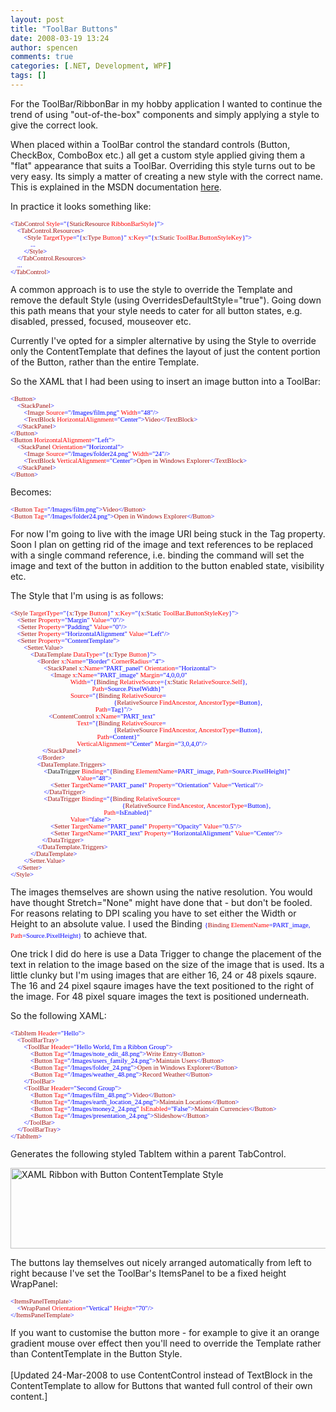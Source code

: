 ```yaml
---
layout: post
title: "ToolBar Buttons"
date: 2008-03-19 13:24
author: spencen
comments: true
categories: [.NET, Development, WPF]
tags: []
---
```

<P>For the ToolBar/RibbonBar in my hobby application I wanted to continue the trend of using "out-of-the-box" components and simply applying a style to give the correct look.</P>
<P>When placed within a ToolBar control the standard controls (Button, CheckBox, ComboBox etc.) all get a custom style applied giving them a "flat" appearance that suits a ToolBar. Overriding this style turns out to be very easy. Its simply a matter of creating a new style with the correct name. This is explained in the MSDN documentation <A href="http://msdn2.microsoft.com/en-us/library/bb613577.aspx">here</A>.</P>
<P>In practice it looks something like:</P><PRE class=code><SPAN style="FONT-SIZE: 8pt; FONT-FAMILY: verdana"><SPAN style="COLOR: rgb(0,0,255)">&lt;</SPAN><SPAN style="COLOR: rgb(163,21,21)">TabControl</SPAN><SPAN style="COLOR: rgb(255,0,0)"> </SPAN><SPAN style="COLOR: rgb(255,0,0)">Style</SPAN><SPAN style="COLOR: rgb(0,0,255)">="{</SPAN><SPAN style="COLOR: rgb(163,21,21)">StaticResource</SPAN><SPAN style="COLOR: rgb(255,0,0)"> RibbonBarStyle</SPAN><SPAN style="COLOR: rgb(0,0,255)">}"&gt;<BR></SPAN><SPAN style="COLOR: rgb(0,0,255)">    &lt;</SPAN><SPAN style="COLOR: rgb(163,21,21)">TabControl.Resources</SPAN><SPAN style="COLOR: rgb(0,0,255)">&gt;<BR>        </SPAN><SPAN style="COLOR: rgb(0,0,255)">&lt;</SPAN><SPAN style="COLOR: rgb(163,21,21)">Style</SPAN><SPAN style="COLOR: rgb(255,0,0)"> TargetType</SPAN><SPAN style="COLOR: rgb(0,0,255)">="{</SPAN><SPAN style="COLOR: rgb(163,21,21)">x</SPAN><SPAN style="COLOR: rgb(0,0,255)">:</SPAN><SPAN style="COLOR: rgb(163,21,21)">Type</SPAN><SPAN style="COLOR: rgb(255,0,0)"> Button</SPAN><SPAN style="COLOR: rgb(0,0,255)">}"</SPAN><SPAN style="COLOR: rgb(255,0,0)"> x</SPAN><SPAN style="COLOR: rgb(0,0,255)">:</SPAN><SPAN style="COLOR: rgb(255,0,0)">Key</SPAN><SPAN style="COLOR: rgb(0,0,255)">="{</SPAN><SPAN style="COLOR: rgb(163,21,21)">x</SPAN><SPAN style="COLOR: rgb(0,0,255)">:</SPAN><SPAN style="COLOR: rgb(163,21,21)">Static</SPAN><SPAN style="COLOR: rgb(255,0,0)"> ToolBar</SPAN><SPAN style="COLOR: rgb(0,0,255)">.</SPAN><SPAN style="COLOR: rgb(255,0,0)">ButtonStyleKey</SPAN><SPAN style="COLOR: rgb(0,0,255)">}"&gt;<BR>            ... <BR>        </SPAN><SPAN style="COLOR: rgb(0,0,255)">&lt;/</SPAN><SPAN style="COLOR: rgb(163,21,21)">Style</SPAN><SPAN style="COLOR: rgb(0,0,255)">&gt;<BR>    </SPAN><SPAN style="COLOR: rgb(0,0,255)">&lt;/</SPAN><SPAN style="COLOR: rgb(163,21,21)">TabControl.Resources</SPAN><SPAN style="COLOR: rgb(0,0,255)">&gt;<BR>    ...<BR></SPAN><SPAN style="COLOR: rgb(0,0,255)">&lt;/</SPAN><SPAN style="COLOR: rgb(163,21,21)">TabControl</SPAN><SPAN style="COLOR: rgb(0,0,255)">&gt;</SPAN></SPAN></PRE>
<P>A common approach is to use the style to override the Template and remove the default Style (using OverridesDefaultStyle="true"). Going down this path means that your style needs to cater for all button states, e.g. disabled, pressed, focused, mouseover etc.</P>
<P>Currently I've opted for a simpler alternative by using the Style to override only the ContentTemplate that defines the layout of just the content portion of the Button, rather than the entire Template.</P>
<P>So the XAML that I had been using to insert an image button into a ToolBar:</P><PRE class=code><SPAN style="FONT-SIZE: 8pt; FONT-FAMILY: verdana"><SPAN style="COLOR: rgb(0,0,255)">&lt;</SPAN><SPAN style="COLOR: rgb(163,21,21)">Button</SPAN><SPAN style="COLOR: rgb(0,0,255)">&gt; <BR>&nbsp;&nbsp;&nbsp; </SPAN><SPAN style="COLOR: rgb(163,21,21)"></SPAN><SPAN style="COLOR: rgb(0,0,255)">&lt;</SPAN><SPAN style="COLOR: rgb(163,21,21)">StackPanel</SPAN><SPAN style="COLOR: rgb(0,0,255)">&gt; <BR>&nbsp;&nbsp;&nbsp;&nbsp;&nbsp;&nbsp;&nbsp; </SPAN><SPAN style="COLOR: rgb(0,0,255)">&lt;</SPAN><SPAN style="COLOR: rgb(163,21,21)">Image</SPAN><SPAN style="COLOR: rgb(255,0,0)"> Source</SPAN><SPAN style="COLOR: rgb(0,0,255)">="/Images/film.png"</SPAN><SPAN style="COLOR: rgb(255,0,0)"> Width</SPAN><SPAN style="COLOR: rgb(0,0,255)">="48"/&gt; <BR>&nbsp;&nbsp;&nbsp;&nbsp;&nbsp;&nbsp;&nbsp; </SPAN><SPAN style="COLOR: rgb(163,21,21)"></SPAN><SPAN style="COLOR: rgb(0,0,255)">&lt;</SPAN><SPAN style="COLOR: rgb(163,21,21)">TextBlock</SPAN><SPAN style="COLOR: rgb(255,0,0)"> HorizontalAlignment</SPAN><SPAN style="COLOR: rgb(0,0,255)">="Center"&gt;</SPAN><SPAN style="COLOR: rgb(163,21,21)">Video</SPAN><SPAN style="COLOR: rgb(0,0,255)">&lt;/</SPAN><SPAN style="COLOR: rgb(163,21,21)">TextBlock</SPAN><SPAN style="COLOR: rgb(0,0,255)">&gt; <BR>&nbsp;&nbsp;&nbsp; </SPAN><SPAN style="COLOR: rgb(163,21,21)"></SPAN><SPAN style="COLOR: rgb(0,0,255)">&lt;/</SPAN><SPAN style="COLOR: rgb(163,21,21)">StackPanel</SPAN><SPAN style="COLOR: rgb(0,0,255)">&gt; <BR></SPAN><SPAN style="COLOR: rgb(0,0,255)">&lt;/</SPAN><SPAN style="COLOR: rgb(163,21,21)">Button</SPAN><SPAN style="COLOR: rgb(0,0,255)">&gt;<BR></SPAN><SPAN style="COLOR: rgb(0,0,255)">&lt;</SPAN><SPAN style="COLOR: rgb(163,21,21)">Button</SPAN><SPAN style="COLOR: rgb(255,0,0)"> HorizontalAlignment</SPAN><SPAN style="COLOR: rgb(0,0,255)">="Left"</SPAN><SPAN style="COLOR: rgb(0,0,255)">&gt; <BR>&nbsp;&nbsp;&nbsp; </SPAN><SPAN style="COLOR: rgb(163,21,21)"></SPAN><SPAN style="COLOR: rgb(0,0,255)">&lt;</SPAN><SPAN style="COLOR: rgb(163,21,21)">StackPanel</SPAN><SPAN style="COLOR: rgb(255,0,0)"> Orientation</SPAN><SPAN style="COLOR: rgb(0,0,255)">="Horizontal"&gt; <BR>&nbsp;&nbsp;&nbsp;&nbsp;&nbsp;&nbsp;&nbsp; </SPAN><SPAN style="COLOR: rgb(163,21,21)"></SPAN><SPAN style="COLOR: rgb(0,0,255)">&lt;</SPAN><SPAN style="COLOR: rgb(163,21,21)">Image</SPAN><SPAN style="COLOR: rgb(255,0,0)"> Source</SPAN><SPAN style="COLOR: rgb(0,0,255)">="/Images/folder24.png"</SPAN><SPAN style="COLOR: rgb(255,0,0)"> Width</SPAN><SPAN style="COLOR: rgb(0,0,255)">="24"/&gt; <BR>&nbsp;&nbsp;&nbsp;&nbsp;&nbsp;&nbsp;&nbsp; </SPAN><SPAN style="COLOR: rgb(163,21,21)"></SPAN><SPAN style="COLOR: rgb(0,0,255)">&lt;</SPAN><SPAN style="COLOR: rgb(163,21,21)">TextBlock</SPAN><SPAN style="COLOR: rgb(255,0,0)"> VerticalAlignment</SPAN><SPAN style="COLOR: rgb(0,0,255)">="Center"&gt;</SPAN><SPAN style="COLOR: rgb(163,21,21)">Open in Windows Explorer</SPAN><SPAN style="COLOR: rgb(0,0,255)">&lt;/</SPAN><SPAN style="COLOR: rgb(163,21,21)">TextBlock</SPAN><SPAN style="COLOR: rgb(0,0,255)">&gt; <BR>&nbsp;&nbsp;&nbsp; </SPAN><SPAN style="COLOR: rgb(163,21,21)"></SPAN><SPAN style="COLOR: rgb(0,0,255)">&lt;/</SPAN><SPAN style="COLOR: rgb(163,21,21)">StackPanel</SPAN><SPAN style="COLOR: rgb(0,0,255)">&gt; <BR></SPAN><SPAN style="COLOR: rgb(0,0,255)">&lt;/</SPAN><SPAN style="COLOR: rgb(163,21,21)">Button</SPAN><SPAN style="COLOR: rgb(0,0,255)">&gt;</SPAN></SPAN></PRE>
<P>Becomes:</P><PRE class=code><SPAN style="FONT-SIZE: 8pt; FONT-FAMILY: verdana"><SPAN style="COLOR: rgb(0,0,255)">&lt;</SPAN><SPAN style="COLOR: rgb(163,21,21)">Button</SPAN><SPAN style="COLOR: rgb(255,0,0)"> </SPAN><SPAN style="COLOR: rgb(255,0,0)">Tag</SPAN><SPAN style="COLOR: rgb(0,0,255)">="/Images/film.png"&gt;</SPAN><SPAN style="COLOR: rgb(163,21,21)">Video</SPAN><SPAN style="COLOR: rgb(0,0,255)">&lt;/</SPAN><SPAN style="COLOR: rgb(163,21,21)">Button</SPAN><SPAN style="COLOR: rgb(0,0,255)">&gt;</SPAN><SPAN style="COLOR: rgb(0,0,255)"><BR>&lt;</SPAN><SPAN style="COLOR: rgb(163,21,21)">Button</SPAN><SPAN style="COLOR: rgb(255,0,0)"> Tag</SPAN><SPAN style="COLOR: rgb(0,0,255)">="/Images/folder24.png"&gt;</SPAN><SPAN style="COLOR: rgb(163,21,21)">Open in Windows Explorer</SPAN><SPAN style="COLOR: rgb(0,0,255)">&lt;/</SPAN><SPAN style="COLOR: rgb(163,21,21)">Button</SPAN><SPAN style="COLOR: rgb(0,0,255)">&gt; </SPAN></SPAN></PRE>
<P>For now I'm going to live with the image URI being stuck in the Tag property. Soon I plan on getting rid of the image and text references to be replaced with a single command reference, i.e. binding the command will set the image and text of the button in addition to the button enabled state, visibility etc.</P>
<P>The Style that I'm using is as follows:</P><PRE class=code><SPAN style="FONT-SIZE: 8pt; FONT-FAMILY: verdana"><SPAN style="COLOR: rgb(0,0,255)">&lt;</SPAN><SPAN style="COLOR: rgb(163,21,21)">Style</SPAN><SPAN style="COLOR: rgb(255,0,0)"> TargetType</SPAN><SPAN style="COLOR: rgb(0,0,255)">="{</SPAN><SPAN style="COLOR: rgb(163,21,21)">x</SPAN><SPAN style="COLOR: rgb(0,0,255)">:</SPAN><SPAN style="COLOR: rgb(163,21,21)">Type</SPAN><SPAN style="COLOR: rgb(255,0,0)"> Button</SPAN><SPAN style="COLOR: rgb(0,0,255)">}"</SPAN><SPAN style="COLOR: rgb(255,0,0)"> x</SPAN><SPAN style="COLOR: rgb(0,0,255)">:</SPAN><SPAN style="COLOR: rgb(255,0,0)">Key</SPAN><SPAN style="COLOR: rgb(0,0,255)">="{</SPAN><SPAN style="COLOR: rgb(163,21,21)">x</SPAN><SPAN style="COLOR: rgb(0,0,255)">:</SPAN><SPAN style="COLOR: rgb(163,21,21)">Static</SPAN><SPAN style="COLOR: rgb(255,0,0)"> ToolBar</SPAN><SPAN style="COLOR: rgb(0,0,255)">.</SPAN><SPAN style="COLOR: rgb(255,0,0)">ButtonStyleKey</SPAN><SPAN style="COLOR: rgb(0,0,255)">}"&gt; <BR>    </SPAN><SPAN style="COLOR: rgb(163,21,21)"></SPAN><SPAN style="COLOR: rgb(0,0,255)">&lt;</SPAN><SPAN style="COLOR: rgb(163,21,21)">Setter</SPAN><SPAN style="COLOR: rgb(255,0,0)"> Property</SPAN><SPAN style="COLOR: rgb(0,0,255)">="Margin"</SPAN><SPAN style="COLOR: rgb(255,0,0)"> Value</SPAN><SPAN style="COLOR: rgb(0,0,255)">="0"/&gt; <BR>    </SPAN><SPAN style="COLOR: rgb(163,21,21)"></SPAN><SPAN style="COLOR: rgb(0,0,255)">&lt;</SPAN><SPAN style="COLOR: rgb(163,21,21)">Setter</SPAN><SPAN style="COLOR: rgb(255,0,0)"> Property</SPAN><SPAN style="COLOR: rgb(0,0,255)">="Padding"</SPAN><SPAN style="COLOR: rgb(255,0,0)"> Value</SPAN><SPAN style="COLOR: rgb(0,0,255)">="0"/&gt; <BR>    </SPAN><SPAN style="COLOR: rgb(163,21,21)"></SPAN><SPAN style="COLOR: rgb(0,0,255)">&lt;</SPAN><SPAN style="COLOR: rgb(163,21,21)">Setter</SPAN><SPAN style="COLOR: rgb(255,0,0)"> Property</SPAN><SPAN style="COLOR: rgb(0,0,255)">="HorizontalAlignment"</SPAN><SPAN style="COLOR: rgb(255,0,0)"> Value</SPAN><SPAN style="COLOR: rgb(0,0,255)">="Left"/&gt; <BR>    </SPAN><SPAN style="COLOR: rgb(163,21,21)"></SPAN><SPAN style="COLOR: rgb(0,0,255)">&lt;</SPAN><SPAN style="COLOR: rgb(163,21,21)">Setter</SPAN><SPAN style="COLOR: rgb(255,0,0)"> Property</SPAN><SPAN style="COLOR: rgb(0,0,255)">="ContentTemplate"&gt; <BR>        </SPAN><SPAN style="COLOR: rgb(163,21,21)"></SPAN><SPAN style="COLOR: rgb(0,0,255)">&lt;</SPAN><SPAN style="COLOR: rgb(163,21,21)">Setter.Value</SPAN><SPAN style="COLOR: rgb(0,0,255)">&gt; <BR>            </SPAN><SPAN style="COLOR: rgb(163,21,21)"></SPAN><SPAN style="COLOR: rgb(0,0,255)">&lt;</SPAN><SPAN style="COLOR: rgb(163,21,21)">DataTemplate</SPAN><SPAN style="COLOR: rgb(255,0,0)"> DataType</SPAN><SPAN style="COLOR: rgb(0,0,255)">="{</SPAN><SPAN style="COLOR: rgb(163,21,21)">x</SPAN><SPAN style="COLOR: rgb(0,0,255)">:</SPAN><SPAN style="COLOR: rgb(163,21,21)">Type</SPAN><SPAN style="COLOR: rgb(255,0,0)"> Button</SPAN><SPAN style="COLOR: rgb(0,0,255)">}"&gt; <BR>                </SPAN><SPAN style="COLOR: rgb(163,21,21)"></SPAN><SPAN style="COLOR: rgb(0,0,255)">&lt;</SPAN><SPAN style="COLOR: rgb(163,21,21)">Border</SPAN><SPAN style="COLOR: rgb(255,0,0)"> x</SPAN><SPAN style="COLOR: rgb(0,0,255)">:</SPAN><SPAN style="COLOR: rgb(255,0,0)">Name</SPAN><SPAN style="COLOR: rgb(0,0,255)">="Border"</SPAN><SPAN style="COLOR: rgb(255,0,0)"> CornerRadius</SPAN><SPAN style="COLOR: rgb(0,0,255)">="4"&gt; <BR>                    </SPAN><SPAN style="COLOR: rgb(163,21,21)"></SPAN><SPAN style="COLOR: rgb(0,0,255)">&lt;</SPAN><SPAN style="COLOR: rgb(163,21,21)">StackPanel</SPAN><SPAN style="COLOR: rgb(255,0,0)"> x</SPAN><SPAN style="COLOR: rgb(0,0,255)">:</SPAN><SPAN style="COLOR: rgb(255,0,0)">Name</SPAN><SPAN style="COLOR: rgb(0,0,255)">="PART_panel"</SPAN><SPAN style="COLOR: rgb(255,0,0)"> Orientation</SPAN><SPAN style="COLOR: rgb(0,0,255)">="Horizontal"&gt; <BR>                        </SPAN><SPAN style="COLOR: rgb(163,21,21)"></SPAN><SPAN style="COLOR: rgb(0,0,255)">&lt;</SPAN><SPAN style="COLOR: rgb(163,21,21)">Image</SPAN><SPAN style="COLOR: rgb(255,0,0)"> x</SPAN><SPAN style="COLOR: rgb(0,0,255)">:</SPAN><SPAN style="COLOR: rgb(255,0,0)">Name</SPAN><SPAN style="COLOR: rgb(0,0,255)">="PART_image" <SPAN style="COLOR: rgb(255,0,0)">Margin</SPAN><SPAN style="COLOR: rgb(0,0,255)">="4,0,0,0"</SPAN><SPAN style="COLOR: rgb(255,0,0)"> </SPAN><BR></SPAN><SPAN style="COLOR: rgb(255,0,0)">                                    Width</SPAN><SPAN style="COLOR: rgb(0,0,255)">="{</SPAN><SPAN style="COLOR: rgb(163,21,21)">Binding</SPAN><SPAN style="COLOR: rgb(255,0,0)"> RelativeSource</SPAN><SPAN style="COLOR: rgb(0,0,255)">={</SPAN><SPAN style="COLOR: rgb(163,21,21)">x</SPAN><SPAN style="COLOR: rgb(0,0,255)">:</SPAN><SPAN style="COLOR: rgb(163,21,21)">Static</SPAN><SPAN style="COLOR: rgb(255,0,0)"> RelativeSource</SPAN><SPAN style="COLOR: rgb(0,0,255)">.</SPAN><SPAN style="COLOR: rgb(255,0,0)">Self</SPAN><SPAN style="COLOR: rgb(0,0,255)">},</SPAN><SPAN style="COLOR: rgb(255,0,0)"> <BR>                                                 Path</SPAN><SPAN style="COLOR: rgb(0,0,255)">=Source.PixelWidth}"</SPAN><SPAN style="COLOR: rgb(255,0,0)"> </SPAN><SPAN style="COLOR: rgb(255,0,0)"><BR>                                    Source</SPAN><SPAN style="COLOR: rgb(0,0,255)">="{</SPAN><SPAN style="COLOR: rgb(163,21,21)">Binding</SPAN><SPAN style="COLOR: rgb(255,0,0)"> RelativeSource</SPAN><SPAN style="COLOR: rgb(0,0,255)">=<BR>                                                              {</SPAN><SPAN style="COLOR: rgb(163,21,21)">RelativeSource</SPAN><SPAN style="COLOR: rgb(255,0,0)"> FindAncestor</SPAN><SPAN style="COLOR: rgb(0,0,255)">,</SPAN><SPAN style="COLOR: rgb(255,0,0)"> AncestorType</SPAN><SPAN style="COLOR: rgb(0,0,255)">=Button},</SPAN><SPAN style="COLOR: rgb(255,0,0)"> <BR>                                                   Path</SPAN><SPAN style="COLOR: rgb(0,0,255)">=Tag}"/&gt; <BR>                       </SPAN><SPAN style="COLOR: rgb(163,21,21)"></SPAN><SPAN style="COLOR: rgb(0,0,255)">&lt;</SPAN><SPAN style="COLOR: rgb(163,21,21)">ContentControl <SPAN style="COLOR: rgb(255,0,0)">x</SPAN><SPAN style="COLOR: rgb(0,0,255)">:</SPAN><SPAN style="COLOR: rgb(255,0,0)">Name</SPAN><SPAN style="COLOR: rgb(0,0,255)">="PART_text"</SPAN></SPAN><SPAN style="COLOR: rgb(255,0,0)"> <BR>                                        Text</SPAN><SPAN style="COLOR: rgb(0,0,255)">="{</SPAN><SPAN style="COLOR: rgb(163,21,21)">Binding</SPAN><SPAN style="COLOR: rgb(255,0,0)"> RelativeSource</SPAN><SPAN style="COLOR: rgb(0,0,255)">=<BR>                                                              {</SPAN><SPAN style="COLOR: rgb(163,21,21)">RelativeSource</SPAN><SPAN style="COLOR: rgb(255,0,0)"> FindAncestor</SPAN><SPAN style="COLOR: rgb(0,0,255)">,</SPAN><SPAN style="COLOR: rgb(255,0,0)"> AncestorType</SPAN><SPAN style="COLOR: rgb(0,0,255)">=Button},</SPAN><SPAN style="COLOR: rgb(255,0,0)"> <BR>                                                    Path</SPAN><SPAN style="COLOR: rgb(0,0,255)">=Content}"</SPAN><SPAN style="COLOR: rgb(255,0,0)"> <BR>                                        VerticalAlignment</SPAN><SPAN style="COLOR: rgb(0,0,255)">="Center"</SPAN><SPAN style="COLOR: rgb(255,0,0)"> Margin</SPAN><SPAN style="COLOR: rgb(0,0,255)">="3,0,4,0"/&gt; <BR></SPAN></SPAN><SPAN style="FONT-SIZE: 8pt; FONT-FAMILY: verdana"><SPAN style="COLOR: rgb(0,0,255)">                   </SPAN><SPAN style="COLOR: rgb(163,21,21)"></SPAN><SPAN style="COLOR: rgb(0,0,255)">&lt;/</SPAN><SPAN style="COLOR: rgb(163,21,21)">StackPanel</SPAN><SPAN style="COLOR: rgb(0,0,255)">&gt; <BR>                </SPAN><SPAN style="COLOR: rgb(163,21,21)"></SPAN><SPAN style="COLOR: rgb(0,0,255)">&lt;/</SPAN><SPAN style="COLOR: rgb(163,21,21)">Border</SPAN><SPAN style="COLOR: rgb(0,0,255)">&gt; <BR>                </SPAN><SPAN style="COLOR: rgb(163,21,21)"></SPAN><SPAN style="COLOR: rgb(0,0,255)">&lt;</SPAN><SPAN style="COLOR: rgb(163,21,21)">DataTemplate.Triggers</SPAN><SPAN style="COLOR: rgb(0,0,255)">&gt; <BR>                    </SPAN><SPAN style="COLOR: rgb(163,21,21)"></SPAN><SPAN style="COLOR: rgb(0,0,255)">&lt;</SPAN><SPAN sty
le="COLOR: rgb(163,21,21)">DataTrigger</SPAN><SPAN style="COLOR: rgb(255,0,0)"> Binding</SPAN><SPAN style="COLOR: rgb(0,0,255)">="{</SPAN><SPAN style="COLOR: rgb(163,21,21)">Binding</SPAN><SPAN style="COLOR: rgb(255,0,0)"> ElementName</SPAN><SPAN style="COLOR: rgb(0,0,255)">=PART_image,</SPAN><SPAN style="COLOR: rgb(255,0,0)"> Path</SPAN><SPAN style="COLOR: rgb(0,0,255)">=Source.PixelHeight}"</SPAN><SPAN style="COLOR: rgb(255,0,0)"> <BR>                                        Value</SPAN><SPAN style="COLOR: rgb(0,0,255)">="48"&gt; <BR>                        </SPAN><SPAN style="COLOR: rgb(163,21,21)"></SPAN><SPAN style="COLOR: rgb(0,0,255)">&lt;</SPAN><SPAN style="COLOR: rgb(163,21,21)">Setter</SPAN><SPAN style="COLOR: rgb(255,0,0)"> TargetName</SPAN><SPAN style="COLOR: rgb(0,0,255)">="PART_panel"</SPAN><SPAN style="COLOR: rgb(255,0,0)"> Property</SPAN><SPAN style="COLOR: rgb(0,0,255)">="Orientation"</SPAN><SPAN style="COLOR: rgb(255,0,0)"> Value</SPAN><SPAN style="COLOR: rgb(0,0,255)">="Vertical"/&gt; <BR>                    </SPAN><SPAN style="COLOR: rgb(0,0,255)">&lt;/</SPAN><SPAN style="COLOR: rgb(163,21,21)">DataTrigger</SPAN><SPAN style="COLOR: rgb(0,0,255)">&gt; <BR>                    </SPAN><SPAN style="COLOR: rgb(163,21,21)"></SPAN><SPAN style="COLOR: rgb(0,0,255)">&lt;</SPAN><SPAN style="COLOR: rgb(163,21,21)">DataTrigger</SPAN><SPAN style="COLOR: rgb(255,0,0)"> Binding</SPAN><SPAN style="COLOR: rgb(0,0,255)">="{</SPAN><SPAN style="COLOR: rgb(163,21,21)">Binding</SPAN><SPAN style="COLOR: rgb(255,0,0)"> RelativeSource</SPAN><SPAN style="COLOR: rgb(0,0,255)">=<BR>                                                                   {</SPAN><SPAN style="COLOR: rgb(163,21,21)">RelativeSource</SPAN><SPAN style="COLOR: rgb(255,0,0)"> FindAncestor</SPAN><SPAN style="COLOR: rgb(0,0,255)">,</SPAN><SPAN style="COLOR: rgb(255,0,0)"> AncestorType</SPAN><SPAN style="COLOR: rgb(0,0,255)">=Button},</SPAN><SPAN style="COLOR: rgb(255,0,0)"> <BR>                                                        Path</SPAN><SPAN style="COLOR: rgb(0,0,255)">=IsEnabled}"</SPAN><SPAN style="COLOR: rgb(255,0,0)"> <BR>                                    Value</SPAN><SPAN style="COLOR: rgb(0,0,255)">="false"&gt; <BR>                        </SPAN><SPAN style="COLOR: rgb(163,21,21)"></SPAN><SPAN style="COLOR: rgb(0,0,255)">&lt;</SPAN><SPAN style="COLOR: rgb(163,21,21)">Setter</SPAN><SPAN style="COLOR: rgb(255,0,0)"> TargetName</SPAN><SPAN style="COLOR: rgb(0,0,255)">="PART_panel"</SPAN><SPAN style="COLOR: rgb(255,0,0)"> Property</SPAN><SPAN style="COLOR: rgb(0,0,255)">="Opacity"</SPAN><SPAN style="COLOR: rgb(255,0,0)"> Value</SPAN><SPAN style="COLOR: rgb(0,0,255)">="0.5"/&gt;<BR></SPAN><SPAN style="COLOR: rgb(0,0,255)">                        &lt;</SPAN><SPAN style="COLOR: rgb(163,21,21)">Setter</SPAN><SPAN style="COLOR: rgb(255,0,0)"> TargetName</SPAN><SPAN style="COLOR: rgb(0,0,255)">="PART_text"</SPAN><SPAN style="COLOR: rgb(255,0,0)"> Property</SPAN><SPAN style="COLOR: rgb(0,0,255)">="HorizontalAlignment"</SPAN><SPAN style="COLOR: rgb(255,0,0)"> Value</SPAN><SPAN style="COLOR: rgb(0,0,255)">="Center"/&gt;<BR></SPAN><SPAN style="COLOR: rgb(0,0,255)">                   &lt;/</SPAN><SPAN style="COLOR: rgb(163,21,21)">DataTrigger</SPAN><SPAN style="COLOR: rgb(0,0,255)">&gt; <BR>                </SPAN><SPAN style="COLOR: rgb(163,21,21)"></SPAN><SPAN style="COLOR: rgb(0,0,255)">&lt;/</SPAN><SPAN style="COLOR: rgb(163,21,21)">DataTemplate.Triggers</SPAN><SPAN style="COLOR: rgb(0,0,255)">&gt; <BR>            </SPAN><SPAN style="COLOR: rgb(163,21,21)"></SPAN><SPAN style="COLOR: rgb(0,0,255)">&lt;/</SPAN><SPAN style="COLOR: rgb(163,21,21)">DataTemplate</SPAN><SPAN style="COLOR: rgb(0,0,255)">&gt; <BR>        </SPAN><SPAN style="COLOR: rgb(163,21,21)"></SPAN><SPAN style="COLOR: rgb(0,0,255)">&lt;/</SPAN><SPAN style="COLOR: rgb(163,21,21)">Setter.Value</SPAN><SPAN style="COLOR: rgb(0,0,255)">&gt; <BR>    </SPAN><SPAN style="COLOR: rgb(163,21,21)"></SPAN><SPAN style="COLOR: rgb(0,0,255)">&lt;/</SPAN><SPAN style="COLOR: rgb(163,21,21)">Setter</SPAN><SPAN style="COLOR: rgb(0,0,255)">&gt; <BR></SPAN><SPAN style="COLOR: rgb(0,0,255)">&lt;/</SPAN><SPAN style="COLOR: rgb(163,21,21)">Style</SPAN><SPAN style="COLOR: rgb(0,0,255)">&gt;</SPAN></SPAN></PRE>
<P>The images themselves are shown using the native resolution. You would have thought Stretch="None" might have done that - but don't be fooled. For reasons relating to DPI scaling you have to set either the Width or Height to an absolute value. I used the Binding <SPAN style="FONT-SIZE: 8pt; FONT-FAMILY: verdana"><SPAN style="COLOR: rgb(0,0,255)">{</SPAN><SPAN style="COLOR: rgb(163,21,21)">Binding</SPAN><SPAN style="COLOR: rgb(255,0,0)"> ElementName</SPAN><SPAN style="COLOR: rgb(0,0,255)">=PART_image,</SPAN><SPAN style="COLOR: rgb(255,0,0)"> Path</SPAN><SPAN style="COLOR: rgb(0,0,255)">=Source.PixelHeight}</SPAN></SPAN> to achieve that.</P>
<P>One trick I did do here is use a Data Trigger to change the placement of the text in relation to the image based on the size of the image that is used. Its a little clunky but I'm using images that are either 16, 24 or 48 pixels sqaure. The 16 and 24 pixel sqaure images have the text positioned to the right of the image. For 48 pixel square images the text is positioned underneath.</P>
<P>So the following XAML:</P><PRE class=code><SPAN style="FONT-SIZE: 8pt; FONT-FAMILY: verdana"><SPAN style="COLOR: rgb(0,0,255)">&lt;</SPAN><SPAN style="COLOR: rgb(163,21,21)">TabItem</SPAN><SPAN style="COLOR: rgb(255,0,0)"> Header</SPAN><SPAN style="COLOR: rgb(0,0,255)">="Hello"&gt; <BR>    </SPAN><SPAN style="COLOR: rgb(163,21,21)"></SPAN><SPAN style="COLOR: rgb(0,0,255)">&lt;</SPAN><SPAN style="COLOR: rgb(163,21,21)">ToolBarTray</SPAN><SPAN style="COLOR: rgb(0,0,255)">&gt; <BR>        </SPAN><SPAN style="COLOR: rgb(163,21,21)"></SPAN><SPAN style="COLOR: rgb(0,0,255)">&lt;</SPAN><SPAN style="COLOR: rgb(163,21,21)">ToolBar</SPAN><SPAN style="COLOR: rgb(255,0,0)"> Header</SPAN><SPAN style="COLOR: rgb(0,0,255)">="Hello World, I'm a Ribbon Group"&gt; <BR>            </SPAN><SPAN style="COLOR: rgb(163,21,21)"></SPAN><SPAN style="COLOR: rgb(0,0,255)">&lt;</SPAN><SPAN style="COLOR: rgb(163,21,21)">Button</SPAN><SPAN style="COLOR: rgb(255,0,0)"> </SPAN><SPAN style="COLOR: rgb(255,0,0)">Tag</SPAN><SPAN style="COLOR: rgb(0,0,255)">="/Images/note_edit_48.png"&gt;</SPAN><SPAN style="COLOR: rgb(163,21,21)">Write Entry</SPAN><SPAN style="COLOR: rgb(0,0,255)">&lt;/</SPAN><SPAN style="COLOR: rgb(163,21,21)">Button</SPAN><SPAN style="COLOR: rgb(0,0,255)">&gt; <BR>            </SPAN><SPAN style="COLOR: rgb(163,21,21)"></SPAN><SPAN style="COLOR: rgb(0,0,255)">&lt;</SPAN><SPAN style="COLOR: rgb(163,21,21)">Button</SPAN><SPAN style="COLOR: rgb(255,0,0)"> </SPAN><SPAN style="COLOR: rgb(255,0,0)">Tag</SPAN><SPAN style="COLOR: rgb(0,0,255)">="/Images/users_family_24.png"&gt;</SPAN><SPAN style="COLOR: rgb(163,21,21)">Maintain Users</SPAN><SPAN style="COLOR: rgb(0,0,255)">&lt;/</SPAN><SPAN style="COLOR: rgb(163,21,21)">Button</SPAN><SPAN style="COLOR: rgb(0,0,255)">&gt; <BR>            </SPAN><SPAN style="COLOR: rgb(163,21,21)"></SPAN><SPAN style="COLOR: rgb(0,0,255)">&lt;</SPAN><SPAN style="COLOR: rgb(163,21,21)">Button</SPAN><SPAN style="COLOR: rgb(255,0,0)"> </SPAN><SPAN style="COLOR: rgb(255,0,0)">Tag</SPAN><SPAN style="COLOR: rgb(0,0,255)">="/Images/folder_24.png"&gt;</SPAN><SPAN style="COLOR: rgb(163,21,21)">Open in Windows Explorer</SPAN><SPAN style="COLOR: rgb(0,0,255)">&lt;/</SPAN><SPAN style="COLOR: rgb(163,21,21)">Button</SPAN><SPAN style="COLOR: rgb(0,0,255)">&gt; <BR>            </SPAN><SPAN style="COLOR: rgb(163,21,21)"></SPAN><SPAN style="COLOR: rgb(0,0,255)">&lt;</SPAN><SPAN style="COLOR: rgb(163,21,21)">Button</SPAN><SPAN style="COLOR: rgb(255,0,0)"> </SPAN><SPAN style="COLOR: rgb(255,0,0)">Tag</SPAN><SPAN style="COLOR: rgb(0,0,255)">="/Images/weather_48.png"&gt;</SPAN><SPAN style="COLOR: rgb(163,21,21)">Record Weather</SPAN><SPAN style="COLOR: rgb(0,0,255)">&lt;/</SPAN><SPAN style="COLOR: rgb(163,21,21)">Button</SPAN><SPAN style="COLOR: rgb(0,0,255)">&gt; <BR>        </SPAN><SPAN style="COLOR: rgb(163,21,21)"></SPAN><SPAN style="COLOR: rgb(0,0,255)">&lt;/</SPAN><SPAN style="COLOR: rgb(163,21,21)">ToolBar</SPAN><SPAN style="COLOR: rgb(0,0,255)">&gt; <BR>        </SPAN><SPAN style="COLOR: rgb(163,21,21)"></SPAN><SPAN style="COLOR: rgb(0,0,255)">&lt;</SPAN><SPAN style="COLOR: rgb(163,21,21)">ToolBar</SPAN><SPAN style="COLOR: rgb(255,0,0)"> Header</SPAN><SPAN style="COLOR: rgb(0,0,255)">="Second Group"&gt; <BR>            </SPAN><SPAN style="COLOR: rgb(163,21,21)"></SPAN><SPAN style="COLOR: rgb(0,0,255)">&lt;</SPAN><SPAN style="COLOR: rgb(163,21,21)">Button</SPAN><SPAN style="COLOR: rgb(255,0,0)"> </SPAN><SPAN style="COLOR: rgb(255,0,0)">Tag</SPAN><SPAN style="COLOR: rgb(0,0,255)">="/Images/film_48.png"&gt;</SPAN><SPAN style="COLOR: rgb(163,21,21)">Video</SPAN><SPAN style="COLOR: rgb(0,0,255)">&lt;/</SPAN><SPAN style="COLOR: rgb(163,21,21)">Button</SPAN><SPAN style="COLOR: rgb(0,0,255)">&gt; <BR>            </SPAN><SPAN style="COLOR: rgb(163,21,21)"></SPAN><SPAN style="COLOR: rgb(0,0,255)">&lt;</SPAN><SPAN style="COLOR: rgb(163,21,21)">Button</SPAN><SPAN style="COLOR: rgb(255,0,0)"> </SPAN><SPAN style="COLOR: rgb(255,0,0)">Tag</SPAN><SPAN style="COLOR: rgb(0,0,255)">="/Images/earth_location_24.png"&gt;</SPAN><SPAN style="COLOR: rgb(163,21,21)">Maintain Locations</SPAN><SPAN style="COLOR: rgb(0,0,255)">&lt;/</SPAN><SPAN style="COLOR: rgb(163,21,21)">Button</SPAN><SPAN style="COLOR: rgb(0,0,255)">&gt; <BR>            </SPAN><SPAN style="COLOR: rgb(163,21,21)"></SPAN><SPAN style="COLOR: rgb(0,0,255)">&lt;</SPAN><SPAN style="COLOR: rgb(163,21,21)">Button</SPAN><SPAN style="COLOR: rgb(255,0,0)"> </SPAN><SPAN style="COLOR: rgb(255,0,0)">Tag</SPAN><SPAN style="COLOR: rgb(0,0,255)">="/Images/money2_24.png"</SPAN><SPAN style="COLOR: rgb(255,0,0)"> IsEnabled</SPAN><SPAN style="COLOR: rgb(0,0,255)">="False"&gt;</SPAN><SPAN style="COLOR: rgb(163,21,21)">Maintain Currencies</SPAN><SPAN style="COLOR: rgb(0,0,255)">&lt;/</SPAN><SPAN style="COLOR: rgb(163,21,21)">Button</SPAN><SPAN style="COLOR: rgb(0,0,255)">&gt; <BR>            </SPAN><SPAN style="COLOR: rgb(163,21,21)"></SPAN><SPAN style="COLOR: rgb(0,0,255)">&lt;</SPAN><SPAN style="COLOR: rgb(163,21,21)">Button</SPAN><SPAN style="COLOR: rgb(255,0,0)"> </SPAN><SPAN style="COLOR: rgb(255,0,0)">Tag</SPAN><SPAN style="COLOR: rgb(0,0,255)">="/Images/presentation_24.png"&gt;</SPAN><SPAN style="COLOR: rgb(163,21,21)">Slideshow</SPAN><SPAN style="COLOR: rgb(0,0,255)">&lt;/</SPAN><SPAN style="COLOR: rgb(163,21,21)">Button</SPAN><SPAN style="COLOR: rgb(0,0,255)">&gt; <BR>        </SPAN><SPAN style="COLOR: rgb(163,21,21)"></SPAN><SPAN style="COLOR: rgb(0,0,255)">&lt;/</SPAN><SPAN style="COLOR: rgb(163,21,21)">ToolBar</SPAN><SPAN style="COLOR: rgb(0,0,255)">&gt; <BR>    </SPAN><SPAN style="COLOR: rgb(163,21,21)"></SPAN><SPAN style="COLOR: rgb(0,0,255)">&lt;/</SPAN><SPAN style="COLOR: rgb(163,21,21)">ToolBarTray</SPAN><SPAN style="COLOR: rgb(0,0,255)">&gt; <BR>&lt;/</SPAN><SPAN style="COLOR: rgb(163,21,21)">TabItem</SPAN><SPAN style="COLOR: rgb(0,0,255)">&gt;</SPAN></SPAN></PRE>
<P>Generates the following styled TabItem within a parent TabControl.</P>
<P><IMG style="BORDER-TOP-WIDTH: 0px; BORDER-LEFT-WIDTH: 0px; BORDER-BOTTOM-WIDTH: 0px; BORDER-RIGHT-WIDTH: 0px" height=129 alt="XAML Ribbon with Button ContentTemplate Style" src="/images/XAML%20Ribbon%20with%20Button%20ContentTemplate%20Style_1.png" width=638 border=0> </P>
<P>The buttons lay themselves out nicely arranged automatically from left to right because I've set the ToolBar's ItemsPanel to be a fixed height WrapPanel:</P><PRE class=code><SPAN style="FONT-SIZE: 8pt; FONT-FAMILY: verdana"><SPAN style="COLOR: rgb(0,0,255)">&lt;</SPAN><SPAN style="COLOR: rgb(163,21,21)">ItemsPanelTemplate</SPAN><SPAN style="COLOR: rgb(0,0,255)">&gt; <BR>    </SPAN><SPAN style="COLOR: rgb(163,21,21)"></SPAN><SPAN style="COLOR: rgb(0,0,255)">&lt;</SPAN><SPAN style="COLOR: rgb(163,21,21)">WrapPanel</SPAN><SPAN style="COLOR: rgb(255,0,0)"> Orientation</SPAN><SPAN style="COLOR: rgb(0,0,255)">="Vertical"</SPAN><SPAN style="COLOR: rgb(255,0,0)"> Height</SPAN><SPAN style="COLOR: rgb(0,0,255)">="70"/&gt; <BR></SPAN><SPAN style="COLOR: rgb(0,0,255)">&lt;/</SPAN><SPAN style="COLOR: rgb(163,21,21)">ItemsPanelTemplate</SPAN><SPAN style="COLOR: rgb(0,0,255)">&gt;</SPAN></SPAN></PRE>
<P>If you want to customise the button more - for example to give it an orange gradient mouse over effect then you'll need to override the Template rather than ContentTemplate in the Button Style.<BR><BR>[Updated 24-Mar-2008 to use ContentControl instead of TextBlock in the ContentTemplate to allow for Buttons that wanted full control of their own content.]</P>

